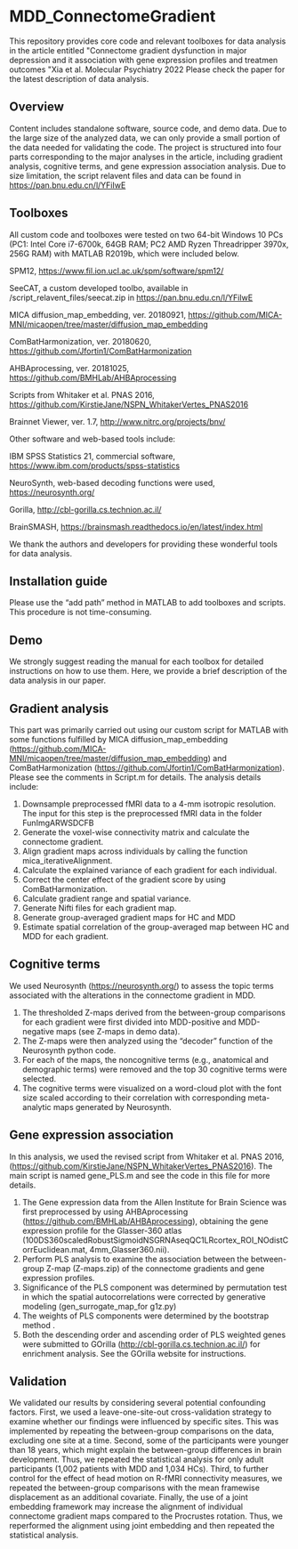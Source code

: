 # MDD_ConnectomeGradient
This repository provides core code and relevant toolboxes for data analysis in the article entitled "Connectome gradient dysfunction in major depression and it association with gene expression profiles and treatmen outcomes "Xia et al. Molecular Psychiatry 2022
Please check the paper for the latest description of data analysis.

## Overview
Content includes standalone software, source code, and demo data. Due to the large size of the analyzed data, we can only provide a small portion of the data needed for validating the code. 
The project is structured into four parts corresponding to the major analyses in the article, including gradient analysis, cognitive terms, and gene expression association analysis. 
Due to size limitation, the script relavent files and data can be found in https://pan.bnu.edu.cn/l/YFiIwE

## Toolboxes
All custom code and toolboxes were tested on two 64-bit Windows 10 PCs (PC1: Intel Core i7-6700k, 64GB RAM; PC2 AMD Ryzen Threadripper 3970x, 256G RAM) with MATLAB R2019b, which were included below. 

SPM12, https://www.fil.ion.ucl.ac.uk/spm/software/spm12/

SeeCAT, a custom developed toolbo, available in /script_relavent_files/seecat.zip in https://pan.bnu.edu.cn/l/YFiIwE

MICA diffusion_map_embedding, ver. 20180921, https://github.com/MICA-MNI/micaopen/tree/master/diffusion_map_embedding

ComBatHarmonization, ver. 20180620, https://github.com/Jfortin1/ComBatHarmonization

AHBAprocessing, ver. 20181025, https://github.com/BMHLab/AHBAprocessing

Scripts from Whitaker et al. PNAS 2016, https://github.com/KirstieJane/NSPN_WhitakerVertes_PNAS2016

Brainnet Viewer, ver. 1.7, http://www.nitrc.org/projects/bnv/

Other software and web-based tools include:

IBM SPSS Statistics 21, commercial software, https://www.ibm.com/products/spss-statistics

NeuroSynth, web-based decoding functions were used, https://neurosynth.org/

Gorilla, http://cbl-gorilla.cs.technion.ac.il/

BrainSMASH, https://brainsmash.readthedocs.io/en/latest/index.html

We thank the authors and developers for providing these wonderful tools for data analysis. 

## Installation guide
Please use the “add path” method in MATLAB to add toolboxes and scripts. This procedure is not time-consuming. 

## Demo
We strongly suggest reading the manual for each toolbox for detailed instructions on how to use them. Here, we provide a brief description of the data analysis in our paper. 

## Gradient analysis
This part was primarily carried out using our custom script for MATLAB with some functions fulfilled by MICA diffusion_map_embedding (https://github.com/MICA-MNI/micaopen/tree/master/diffusion_map_embedding) and ComBatHarmonization (https://github.com/Jfortin1/ComBatHarmonization). Please see the comments in Script.m for details. The analysis details include:
1. Downsample preprocessed fMRI data to a 4-mm isotropic resolution. The input for this step is the preprocessed fMRI data in the folder FunImgARWSDCFB
2. Generate the voxel-wise connectivity matrix and calculate the connectome gradient.
3. Align gradient maps across individuals by calling the function mica_iterativeAlignment.
4. Calculate the explained variance of each gradient for each individual. 
5. Correct the center effect of the gradient score by using ComBatHarmonization.
6. Calculate gradient range and spatial variance.
7. Generate Nifti files for each gradient map.
8. Generate group-averaged gradient maps for HC and MDD
9. Estimate spatial correlation of the group-averaged map between HC and MDD for each gradient.

## Cognitive terms
We used Neurosynth (https://neurosynth.org/) to assess the topic terms associated with the alterations in the connectome gradient in MDD. 
1. The thresholded Z-maps derived from the between-group comparisons for each gradient were first divided into MDD-positive and MDD-negative maps (see Z-maps in demo data). 
2. The Z-maps were then analyzed using the “decoder” function of the Neurosynth python code. 
3. For each of the maps, the noncognitive terms (e.g., anatomical and demographic terms) were removed and the top 30 cognitive terms were selected. 
4. The cognitive terms were visualized on a word-cloud plot with the font size scaled according to their correlation with corresponding meta-analytic maps generated by Neurosynth.

## Gene expression association
In this analysis, we used the revised script from Whitaker et al. PNAS 2016, (https://github.com/KirstieJane/NSPN_WhitakerVertes_PNAS2016). The main script is named gene_PLS.m and see the code in this file for more details. 
1. The Gene expression data from the Allen Institute for Brain Science was first preprocessed by using AHBAprocessing (https://github.com/BMHLab/AHBAprocessing), obtaining the gene expression profile for the Glasser-360 atlas (100DS360scaledRobustSigmoidNSGRNAseqQC1LRcortex_ROI_NOdistCorrEuclidean.mat, 4mm_Glasser360.nii).
2. Perform PLS analysis to examine the association between the between-group Z-map (Z-maps.zip) of the connectome gradients and gene expression profiles. 
3. Significance of the PLS component was determined by permutation test in which the spatial autocorrelations were corrected by generative modeling (gen_surrogate_map_for g1z.py)
4. The weights of PLS components were determined by the bootstrap method . 
5. Both the descending order and ascending order of PLS weighted genes were submitted to GOrilla (http://cbl-gorilla.cs.technion.ac.il/) for enrichment analysis. See the GOrilla website for instructions. 

## Validation
We validated our results by considering several potential confounding factors. First, we used a leave-one-site-out cross-validation strategy to examine whether our findings were influenced by specific sites. This was implemented by repeating the between-group comparisons on the data, excluding one site at a time. Second, some of the participants were younger than 18 years, which might explain the between-group differences in brain development. Thus, we repeated the statistical analysis for only adult participants (1,002 patients with MDD and 1,034 HCs). Third, to further control for the effect of head motion on R-fMRI connectivity measures, we repeated the between-group comparisons with the mean framewise displacement as an additional covariate. Finally, the use of a joint embedding framework may increase the alignment of individual connectome gradient maps compared to the Procrustes rotation. Thus, we reperformed the alignment using joint embedding and then repeated the statistical analysis.

